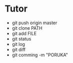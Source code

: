 # Tutor

- git push origin master
- git clone PATH
- git add FILE
- git status
- git log
- git diff
- git comming -m "PORUKA"
